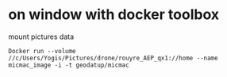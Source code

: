 # on window with docker toolbox

mount pictures data 
~~~
Docker run --volume  //c/Users/Yogis/Pictures/drone/rouyre_AEP_qx1://home --name micmac_image -i -t geodatup/micmac
~~~